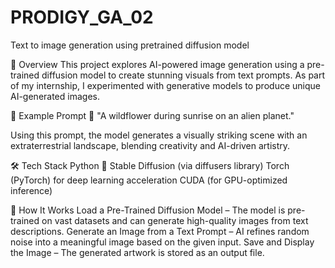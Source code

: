 # PRODIGY_GA_02
Text to image generation using pretrained diffusion model 

🚀 Overview
This project explores AI-powered image generation using a pre-trained diffusion model to create stunning visuals from text prompts. As part of my internship, I experimented with generative models to produce unique AI-generated images.

🎨 Example Prompt
📝 "A wildflower during sunrise on an alien planet."

Using this prompt, the model generates a visually striking scene with an extraterrestrial landscape, blending creativity and AI-driven artistry.

🛠️ Tech Stack
Python 🐍
Stable Diffusion (via diffusers library)
Torch (PyTorch) for deep learning acceleration
CUDA (for GPU-optimized inference)

📌 How It Works
Load a Pre-Trained Diffusion Model – The model is pre-trained on vast datasets and can generate high-quality images from text descriptions.
Generate an Image from a Text Prompt – AI refines random noise into a meaningful image based on the given input.
Save and Display the Image – The generated artwork is stored as an output file.
